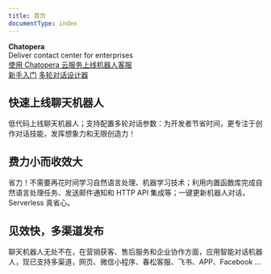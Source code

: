 ```yaml
---
title: 首页
documentType: index
---
```


<style type="text/css">
footer{
  position: relative;
}
</style>

<div class="hero">
  <div class="wrap">
    <div class="text">
      <strong>Chatopera</strong>
    </div>
    <div class="minitext">
     Deliver contact center for enterprises
    </div>
    <div class="buttons-unit-small">
      <a class="version-link" href="https://bot.chatopera.com">使用 Chatopera 云服务上线机器人客服</a>
    </div>
    <div class="buttons-unit">
      <a href="/products/chatbot-platform/index.html" class="button"><i class="glyphicon glyphicon-send"></i>新手入门</a>
      <a href="/products/chatbot-platform/howto-guides/cde-install.html" class="button"><i class="glyphicon glyphicon-download"></i>多轮对话设计器</a>
    </div>
  </div>
</div>
<div class="key-section">
  <div class="container">
    <div class="row">
      <div class="col-md-8 col-md-offset-2 text-center">
        <i class="glyphicon glyphicon-magnet"></i>
        <section>
          <h2>快速上线聊天机器人</h2>
          <p class="lead">低代码上线聊天机器人；支持配置多轮对话参数：为开发者节省时间，更专注于创作对话技能，发挥想象力和无限创造力！</p>
        </section>
      </div>
    </div>
  </div>
</div>
<div class="counter-key-section">
  <div class="container">
    <div class="row">
      <div class="col-md-8 col-md-offset-2 text-center">
        <i class="glyphicon glyphicon-leaf"></i>
        <section>
          <h2>费力小而收效大</h2>
          <p class="lead">省力！不需要再花时间学习自然语言处理、机器学习技术；利用内置函数库完成自然语言处理任务、发送邮件通知和 HTTP API 集成等；一键更新机器人对话，Serverless 真省心。</p>
        </section>
      </div>
    </div>
  </div>
</div>
<div class="key-section">
  <div class="container content">
    <div class="row">
      <div class="col-md-8 col-md-offset-2 text-center">
        <i class="glyphicon glyphicon-flash"></i>
        <section>
          <h2>见效快，多渠道发布</h2>
          <p class="lead">聊天机器人无处不在，在营销获客、售后服务和企业协作方面，应用智能对话机器人，现已支持多渠道，网页、微信小程序、春松客服、飞书、APP、Facebook ... </p>
        </section>
      </div>
    </div>
  </div>
</div>
